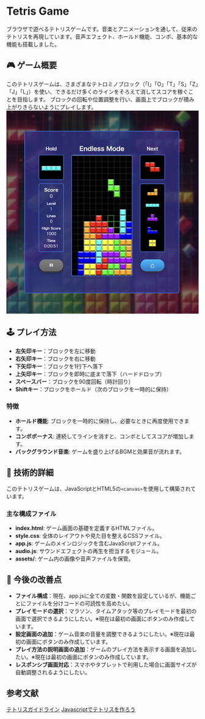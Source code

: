 # Tetris Game

ブラウザで遊べるテトリスゲームです。音楽とアニメーションを通して、従来のテトリスを再現しています。音声エフェクト、ホールド機能、コンボ、基本的な機能も搭載しました。

## 🎮 ゲーム概要
このテトリスゲームは、さまざまなテトロミノブロック（「I」「O」「T」「S」「Z」「J」「L」）を使い、できるだけ多くのラインをそろえて消してスコアを稼ぐことを目指します。
ブロックの回転や位置調整を行い、画面上でブロックが積み上がりきらないようにプレイします。
![ゲーム画面](assets/images/sample.png)

## 🕹️ プレイ方法
- **左矢印キー**：ブロックを左に移動
- **右矢印キー**：ブロックを右に移動
- **下矢印キー**：ブロックを1行下へ落下
- **上矢印キー**：ブロックを即時に底まで落下（ハードドロップ）
- **スペースバー**：ブロックを90度回転（時計回り）
- **Shiftキー**：ブロックをホールド（次のブロックを一時的に保持）

### 特徴
- **ホールド機能**: ブロックを一時的に保持し、必要なときに再度使用できます。
- **コンボボーナス**: 連続してラインを消すと、コンボとしてスコアが増加します。
- **バックグラウンド音楽**: ゲームを盛り上げるBGMと効果音が流れます。

## 🔧 技術的詳細
このテトリスゲームは、JavaScriptとHTML5の`<canvas>`を使用して構築されています。

### 主な構成ファイル

- **index.html**: ゲーム画面の基礎を定義するHTMLファイル。
- **style.css**: 全体のレイアウトや見た目を整えるCSSファイル。
- **app.js**: ゲームのメインロジックを含むJavaScriptファイル。
- **audio.js**: サウンドエフェクトの再生を担当するモジュール。
- **assets/**: ゲーム内の画像や音声ファイルを保管。


## 🚀 今後の改善点
- **ファイル構成**：現在、app.jsに全ての変数・関数を設定しているが、機能ごとにファイルを分けコードの可読性を高めたい。
- **プレイモードの選択**：マラソン、タイムアタック等のプレイモードを最初の画面で選択できるようにしたい。※現在は最初の画面にボタンのみ作成しています。
- **設定画面の追加**：ゲーム音楽の音量を調整できるようにしたい。※現在は最初の画面にボタンのみ作成しています。
- **プレイ方法の説明画面の追加**：ゲームのプレイ方法を表示する画面を追加したい。※現在は最初の画面にボタンのみ作成しています。
- **レスポンシブ画面対応**：スマホやタブレットで利用した場合に画面サイズが自動調整されるようにしたい。

## 参考文献
[テトリスガイドライン](https://tetris.wiki/Tetris_Guideline)
[Javascriptでテトリスを作ろう](https://zenn.dev/kkeeth/books/tetris-with-js/viewer/preparation](https://zenn.dev/kkeeth/books/tetris-with-js/viewer/preparation))
